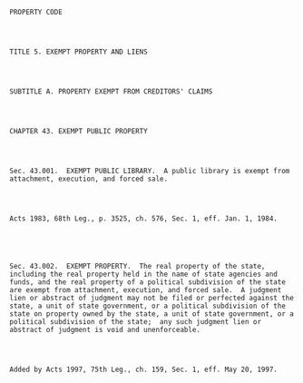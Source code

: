 ﻿
    
    
    	
    					
    
    
    PROPERTY CODE
    
      
    
    
    TITLE 5. EXEMPT PROPERTY AND LIENS
    
      
    
    
    SUBTITLE A. PROPERTY EXEMPT FROM CREDITORS' CLAIMS
    
      
    
    
    CHAPTER 43. EXEMPT PUBLIC PROPERTY
    
      
    
    
    Sec. 43.001.  EXEMPT PUBLIC LIBRARY.  A public library is exempt from attachment, execution, and forced sale.
    
    
    
    
    Acts 1983, 68th Leg., p. 3525, ch. 576, Sec. 1, eff. Jan. 1, 1984.
    
    
    
    
    
    Sec. 43.002.  EXEMPT PROPERTY.  The real property of the state, including the real property held in the name of state agencies and funds, and the real property of a political subdivision of the state are exempt from attachment, execution, and forced sale.  A judgment lien or abstract of judgment may not be filed or perfected against the state, a unit of state government, or a political subdivision of the state on property owned by the state, a unit of state government, or a political subdivision of the state;  any such judgment lien or abstract of judgment is void and unenforceable.
    
    
    
    
    Added by Acts 1997, 75th Leg., ch. 159, Sec. 1, eff. May 20, 1997.
    
    
    
    
    				
